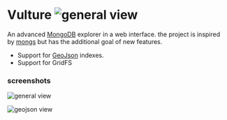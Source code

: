 # Vulture ![general view](https://bytebucket.org/damyot/vulture/raw/default/client/images/vulture.svg)

An advanced [MongoDB](http://www.mongodb.org/) explorer in a web interface.  the
project is inspired by [mongs](http://whit537.org/mongs/) but has the additional goal
of new features.

*   Support for [GeoJson](http://geojson.org/) indexes.
*   Support for GridFS

### screenshots

![general view](https://bytebucket.org/damyot/vulture/raw/default/screenshots/screenshot_1.png)

![geojson view](https://bytebucket.org/damyot/vulture/raw/default/screenshots/screenshot_2.png)
